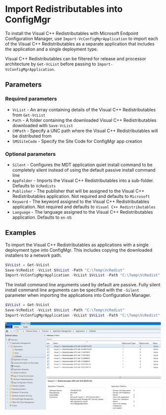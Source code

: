 # Import Redistributables into ConfigMgr

To install the Visual C++ Redistributables with Microsoft Endpoint Configuration Manager, use `Import-VcConfigMgrApplication` to import each of the Visual C++ Redistributables as a separate application that includes the application and a single deployment type.

Visual C++ Redistributables can be filtered for release and processor architecture by `Get-VcList` before passing to `Import-VcConfigMgrApplication`.

## Parameters

### Required parameters

* `VcList` - An array containing details of the Visual C++ Redistributables from `Get-VcList`
* `Path` - A folder containing the downloaded Visual C++ Redistributables downloaded with `Save-VcList`
* `CMPath` - Specify a UNC path where the Visual C++ Redistributables will be distributed from
* `SMSSiteCode` - Specify the Site Code for ConfigMgr app creation

### Optional parameters

* `Silent` - Configures the MDT application quiet install command to be completely silent instead of using the default passive install command line
* `AppFolder` - Imports the Visual C++ Redistributables into a sub-folder. Defaults to `VcRedists`
* `Publisher` - The publisher that will be assigned to the Visual C++ Redistributables application. Not required and defaults to `Microsoft`
* `Keyword` - The keyword assigned to the Visual C++ Redistributables application. Not required and defaults to `Visual C++ Redistributables`
* `Language` - The language assigned to the Visual C++ Redistributables application. Defaults to `en-US`

## Examples

To import the Visual C++ Redistributables as applications with a single deployment type into ConfigMgr. This includes copying the downloaded installers to a network path.

```powershell
$VcList = Get-VcList
Save-VcRedist -VcList $VcList -Path "C:\Temp\VcRedist"
Import-VcConfigMgrApplication -VcList $VcList -Path "C:\Temp\VcRedist" -CMPath "\\server\share\VcRedist" -SMSSiteCode LAB
```

The install command line arguments used by default are passive. Fully silent install command line arguments can be specified with the `-Silent` parameter when importing the applications into Configuration Manager.

```powershell
$VcList = Get-VcList
Save-VcRedist -VcList $VcList -Path "C:\Temp\VcRedist"
Import-VcConfigMgrApplication -VcList $VcList -Path "C:\Temp\VcRedist" -CMPath "\\server\share\VcRedist" -SMSSiteCode LAB -Silent
```

![Microsoft Visual C++ Redistributables applications imported into ConfigMgr](assets/images/vcredistconfigmgr.png)
